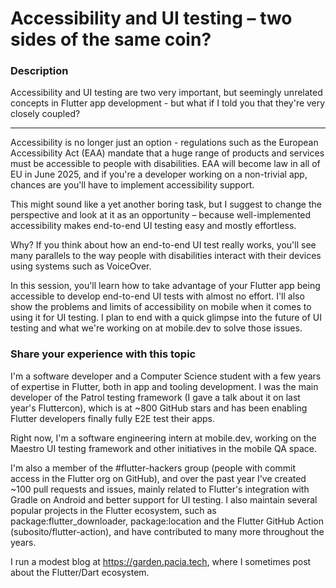 # Accessibility and UI testing – two sides of the same coin?

### Description

Accessibility and UI testing are two very important, but seemingly unrelated concepts in Flutter app development - but what if I told you that they're very closely coupled?

---

Accessibility is no longer just an option - regulations such as the European Accessibility Act (EAA) mandate that a huge range of products and services must be accessible to people with disabilities. EAA will become law in all of EU in June 2025, and if you're a developer working on a non-trivial app, chances are you'll have to implement accessibility support.

This might sound like a yet another boring task, but I suggest to change the perspective and look at it as an opportunity – because well-implemented accessibility makes end-to-end UI testing easy and mostly effortless.

Why? If you think about how an end-to-end UI test really works, you'll see many parallels to the way people with disabilities interact with their devices using systems such as VoiceOver.

In this session, you'll learn how to take advantage of your Flutter app being accessible to develop end-to-end UI tests with almost no effort. I'll also show the problems and limits of accessibility on mobile when it comes to using it for UI testing. I plan to end with a quick glimpse into the future of UI testing and what we're working on at mobile.dev to solve those issues.

### Share your experience with this topic

I'm a software developer and a Computer Science student with a few years of expertise in Flutter, both in app and tooling development. I was the main developer of the Patrol testing framework (I gave a talk about it on last year's Fluttercon), which is at ~800 GitHub stars and has been enabling Flutter developers finally fully E2E test their apps.

Right now, I'm a software engineering intern at mobile.dev, working on the Maestro UI testing framework and other initiatives in the mobile QA space.

I'm also a member of the #flutter-hackers group (people with commit access in the Flutter org on GitHub), and over the past year I've created ~100 pull requests and issues, mainly related to Flutter's integration with Gradle on Android and better support for UI testing. I also maintain several popular projects in the Flutter ecosystem, such as package:flutter_downloader, package:location and the Flutter GitHub Action (subosito/flutter-action), and have contributed to many more throughout the years.

I run a modest blog at https://garden.pacia.tech, where I sometimes post about the Flutter/Dart ecosystem. 
